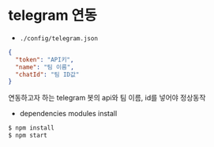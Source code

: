 # telegram 연동

* `./config/telegram.json`

```json
{
  "token": "API키",
  "name": "팀 이름",
  "chatId": "팀 ID값"
}
```

연동하고자 하는 telegram 봇의 api와 팀 이름, id를 넣어야 정상동작

* dependencies modules install

```bash
$ npm install
$ npm start
```